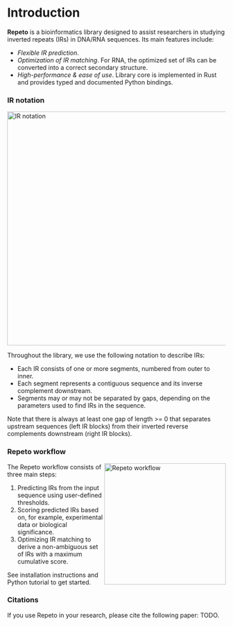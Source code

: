 # Introduction

**Repeto** is a bioinformatics library designed to assist researchers in studying inverted repeats (IRs) in DNA/RNA
sequences. Its main features include:

- *Flexible IR prediction*.
- *Optimization of IR matching*. For RNA, the optimized set of IRs can be converted into a correct secondary
  structure.
- *High-performance & ease of use*. Library core is implemented in Rust and provides typed and documented
  Python bindings.

### IR notation

<img src="introduction/IR-notation.svg" width=540 alt="IR notation">


Throughout the library, we use the following notation to describe IRs: 
- Each IR consists of one or more segments, numbered from outer to inner. 
- Each segment represents a contiguous sequence and its inverse complement downstream.  
- Segments may or may not be separated by gaps, depending on the parameters used to find IRs in the sequence.  

Note that there is always at least one gap of length >= 0 that separates upstream sequences (left IR blocks) from their
inverted reverse complements downstream (right IR blocks).

### Repeto workflow

<img src="introduction/workflow.svg" style="float: right" width=280 alt="Repeto workflow">

The Repeto workflow consists of three main steps:

1. Predicting IRs from the input sequence using user-defined thresholds.
2. Scoring predicted IRs based on, for example, experimental data or biological significance.
3. Optimizing IR matching to derive a non-ambiguous set of IRs with a maximum cumulative score.

See installation instructions and Python tutorial to get started.

### Citations

If you use Repeto in your research, please cite the following paper: TODO.
